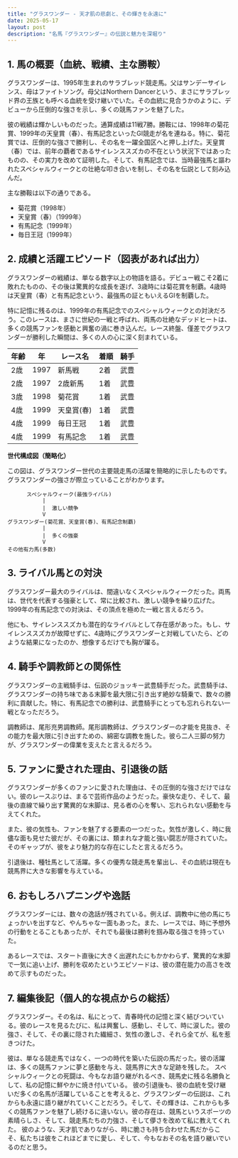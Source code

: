 ```yaml
---
title: "グラスワンダー - 天才肌の悲劇と、その輝きを永遠に"
date: 2025-05-17
layout: post
description: "名馬『グラスワンダー』の伝説と魅力を深堀り"
---
```


## 1. 馬の概要（血統、戦績、主な勝鞍）

グラスワンダーは、1995年生まれのサラブレッド競走馬。父はサンデーサイレンス、母はファイトソング。母父はNorthern Dancerという、まさにサラブレッド界の王族とも呼べる血統を受け継いでいた。その血統に見合うかのように、デビューから圧倒的な強さを示し、多くの競馬ファンを魅了した。

彼の戦績は輝かしいものだった。通算成績は11戦7勝。勝鞍には、1998年の菊花賞、1999年の天皇賞（春）、有馬記念といったGI競走が名を連ねる。特に、菊花賞では、圧倒的な強さで勝利し、その名を一躍全国区へと押し上げた。天皇賞（春）では、前年の覇者であるサイレンススズカの不在という状況下ではあったものの、その実力を改めて証明した。そして、有馬記念では、当時最強馬と謳われたスペシャルウィークとの壮絶な叩き合いを制し、その名を伝説として刻み込んだ。

主な勝鞍は以下の通りである。

* 菊花賞（1998年）
* 天皇賞（春）（1999年）
* 有馬記念（1999年）
* 毎日王冠（1999年）


## 2. 成績と活躍エピソード（図表があれば出力）

グラスワンダーの戦績は、単なる数字以上の物語を語る。デビュー戦こそ2着に敗れたものの、その後は驚異的な成長を遂げ、3歳時には菊花賞を制覇。4歳時は天皇賞（春）と有馬記念という、最強馬の証ともいえるGIを制覇した。

特に記憶に残るのは、1999年の有馬記念でのスペシャルウィークとの対決だろう。このレースは、まさに世紀の一戦と呼ばれ、両馬の壮絶なデッドヒートは、多くの競馬ファンを感動と興奮の渦に巻き込んだ。レース終盤、僅差でグラスワンダーが勝利した瞬間は、多くの人の心に深く刻まれている。

| 年齢 | 年 | レース名 | 着順 | 騎手 |
|---|---|---|---|---|
| 2歳 | 1997 | 新馬戦 | 2着 | 武豊 |
| 2歳 | 1997 | 2歳新馬 | 1着 | 武豊 |
| 3歳 | 1998 | 菊花賞 | 1着 | 武豊 |
| 4歳 | 1999 | 天皇賞(春) | 1着 | 武豊 |
| 4歳 | 1999 | 毎日王冠 | 1着 | 武豊 |
| 4歳 | 1999 | 有馬記念 | 1着 | 武豊 |


**世代構成図（簡略化）**

この図は、グラスワンダー世代の主要競走馬の活躍を簡略的に示したものです。グラスワンダーの強さが際立っていることがわかります。

```
      スペシャルウィーク(最強ライバル)
           |
           |  激しい競争
           V
グラスワンダー(菊花賞、天皇賞(春)、有馬記念制覇)
           |
           |  多くの強豪
           V
その他有力馬(多数)
```


## 3. ライバル馬との対決

グラスワンダー最大のライバルは、間違いなくスペシャルウィークだった。両馬は、世代を代表する強豪として、常に比較され、激しい競争を繰り広げた。1999年の有馬記念での対決は、その頂点を極めた一戦と言えるだろう。

他にも、サイレンススズカも潜在的なライバルとして存在感があった。もし、サイレンススズカが故障せずに、4歳時にグラスワンダーと対戦していたら、どのような結果になったのか、想像するだけでも胸が躍る。


## 4. 騎手や調教師との関係性

グラスワンダーの主戦騎手は、伝説のジョッキー武豊騎手だった。武豊騎手は、グラスワンダーの持ち味である末脚を最大限に引き出す絶妙な騎乗で、数々の勝利に貢献した。特に、有馬記念での勝利は、武豊騎手にとっても忘れられない一戦となっただろう。

調教師は、尾形充男調教師。尾形調教師は、グラスワンダーの才能を見抜き、その能力を最大限に引き出すための、綿密な調教を施した。彼ら二人三脚の努力が、グラスワンダーの偉業を支えたと言えるだろう。


## 5. ファンに愛された理由、引退後の話

グラスワンダーが多くのファンに愛された理由は、その圧倒的な強さだけではない。彼のレースぶりは、まるで芸術作品のようだった。豪快な走り、そして、最後の直線で繰り出す驚異的な末脚は、見る者の心を奪い、忘れられない感動を与えてくれた。

また、彼の気性も、ファンを魅了する要素の一つだった。気性が激しく、時に我儘な面も見せた彼だが、その裏には、類まれな才能と強い闘志が隠されていた。そのギャップが、彼をより魅力的な存在にしたと言えるだろう。

引退後は、種牡馬として活躍。多くの優秀な競走馬を輩出し、その血統は現在も競馬界に大きな影響を与えている。


## 6. おもしろハプニングや逸話

グラスワンダーには、数々の逸話が残されている。例えば、調教中に他の馬にちょっかいを出すなど、やんちゃな一面もあった。また、レースでは、時に予想外の行動をとることもあったが、それでも最後は勝利を掴み取る強さを持っていた。

あるレースでは、スタート直後に大きく出遅れたにもかかわらず、驚異的な末脚で一気に追い上げ、勝利を収めたというエピソードは、彼の潜在能力の高さを改めて示すものだった。


## 7. 編集後記（個人的な視点からの総括）

グラスワンダー。その名は、私にとって、青春時代の記憶と深く結びついている。彼のレースを見るたびに、私は興奮し、感動し、そして、時に涙した。彼の強さ、そして、その裏に隠された繊細さ、気性の激しさ、それら全てが、私を惹きつけた。

彼は、単なる競走馬ではなく、一つの時代を築いた伝説の馬だった。彼の活躍は、多くの競馬ファンに夢と感動を与え、競馬界に大きな足跡を残した。  スペシャルウィークとの死闘は、今もなお語り継がれるべき、競馬史に残る名勝負として、私の記憶に鮮やかに焼き付いている。  彼の引退後も、彼の血統を受け継いだ多くの名馬が活躍していることを考えると、グラスワンダーの伝説は、これからも永遠に語り継がれていくことだろう。そして、その輝きは、これからも多くの競馬ファンを魅了し続けるに違いない。彼の存在は、競馬というスポーツの素晴らしさ、そして、競走馬たちの力強さ、そして儚さを改めて私に教えてくれた。  彼のような、天才肌でありながら、時に脆さも持ち合わせた馬だからこそ、私たちは彼をこれほどまでに愛し、そして、今もなおその名を語り継いでいるのだと思う。
